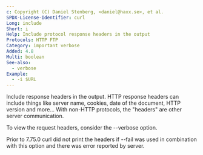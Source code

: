 ```yaml
---
c: Copyright (C) Daniel Stenberg, <daniel@haxx.se>, et al.
SPDX-License-Identifier: curl
Long: include
Short: i
Help: Include protocol response headers in the output
Protocols: HTTP FTP
Category: important verbose
Added: 4.8
Multi: boolean
See-also:
  - verbose
Example:
  - -i $URL
---
```


Include response headers in the output. HTTP response headers can include
things like server name, cookies, date of the document, HTTP version and
more... With non-HTTP protocols, the "headers" are other server communication.

To view the request headers, consider the --verbose option.

Prior to 7.75.0 curl did not print the headers if --fail was used in
combination with this option and there was error reported by server.
